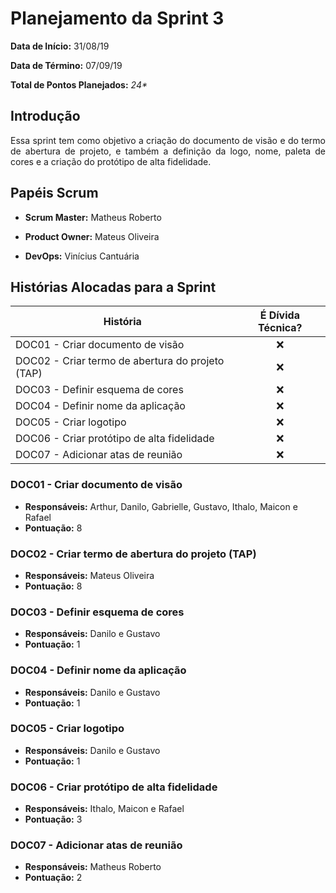 # Planejamento da Sprint 3

**Data de Início:** 31/08/19

**Data de Término:** 07/09/19

**Total de Pontos Planejados:** _24*_

## Introdução
<p align = "justify"> Essa sprint tem como objetivo a criação do documento de visão e do termo de abertura de projeto, e também a definição da logo, nome, paleta de cores e a criação do protótipo de alta fidelidade.  
</p>

## Papéis Scrum

* **Scrum Master:** Matheus Roberto

* **Product Owner:** Mateus Oliveira

* **DevOps:** Vinícius Cantuária


## Histórias Alocadas para a Sprint
 
| História | É Dívida Técnica? |
| -------- | :----: |
| DOC01 - Criar documento de visão | :x: |
| DOC02 - Criar termo de abertura do projeto (TAP) | :x: |
| DOC03 - Definir esquema de cores | :x: |
| DOC04 - Definir nome da aplicação | :x: |
| DOC05 - Criar logotipo | :x: |
| DOC06 - Criar protótipo de alta fidelidade | :x: |
| DOC07 - Adicionar atas de reunião | :x: |


### DOC01 - Criar documento de visão
* **Responsáveis:** Arthur, Danilo, Gabrielle, Gustavo, Ithalo, Maicon e Rafael
* **Pontuação:** 8

### DOC02 - Criar termo de abertura do projeto (TAP)
* **Responsáveis:** Mateus Oliveira
* **Pontuação:** 8

### DOC03 - Definir esquema de cores
* **Responsáveis:** Danilo e Gustavo 
* **Pontuação:** 1

### DOC04 - Definir nome da aplicação
* **Responsáveis:** Danilo e Gustavo
* **Pontuação:** 1

### DOC05 - Criar logotipo
* **Responsáveis:** Danilo e Gustavo
* **Pontuação:** 1

### DOC06 - Criar protótipo de alta fidelidade
* **Responsáveis:** Ithalo, Maicon e Rafael
* **Pontuação:** 3

### DOC07 - Adicionar atas de reunião
* **Responsáveis:** Matheus Roberto
* **Pontuação:** 2
